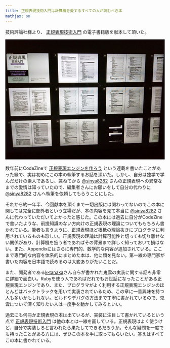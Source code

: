 ```yaml
---
title: 正規表現技術入門は計算機を愛するすべての人が読むべき本
mathjax: on
---
```


技術評論社様より、 [正規表現技術入門](http://www.amazon.co.jp/%E6%AD%A3%E8%A6%8F%E8%A1%A8%E7%8F%BE%E6%8A%80%E8%A1%93%E5%85%A5%E9%96%80-%E2%80%95%E2%80%95%E6%9C%80%E6%96%B0%E3%82%A8%E3%83%B3%E3%82%B8%E3%83%B3%E5%AE%9F%E8%A3%85%E3%81%A8%E7%90%86%E8%AB%96%E7%9A%84%E8%83%8C%E6%99%AF-WEB-PRESS-plus/dp/4774172707%3FSubscriptionId%3D15SMZCTB9V8NGR2TW082%26tag%3Ddays0aa-22%26linkCode%3Dxm2%26camp%3D2025%26creative%3D165953%26creativeASIN%3D4774172707) の電子書籍版を献本して頂いた。

![正規表現技術入門](/images/20150419regex.jpg)

数年前にCodeZineで [正規表現エンジンを作ろう](http://codezine.jp/article/detail/3039) という連載を書いたことがあった縁で、実は初めにこの本の執筆するお話を頂いた。しかし、自分は独学で学んだだけの素人であるし、兼ねてから [\@sinya8282](https://twitter.com/sinya8282) さんの正規表現への異常なまでの愛情は知っていたので、編集者さんにお願いをして自分の代わりに [\@sinya8282](https://twitter.com/sinya8282) さんへ執筆を依頼してもらうことにした。

それから約一年半、今回献本を頂くまで一切出版には関わってないのでこの本に関しては完全に部外者という立場だが、本の内容を見て本当に [\@sinya8282](https://twitter.com/sinya8282) さんに代わっていただいてよかったと感じた。この本には過去に自分がCodeZineで書いたような、前提知識のない方向けの正規表現の理論についてももちろん書かれている。筆者も言うように、正規表現ほど根柢の理論抜きにプログラマに利用されているものも珍しい。正規表現の理論は計算可能性と切っても切り離せない関係があり、計算機を扱う者であればその背景まで詳しく知っておいて損はない。また、Appendixにはさらに専門的、数学的な内容が追加されている。ここまで専門的な内容を体系的にまとめた本は、他に類を見ない。第一線の専門家が書いた内容を日本語で読めるのは大変ありがたいことだ。

また、開発者である[k-tanaka](https://github.com/k-takata)さん自らが書かれた鬼雲の実装に関する話も非常に詳細で面白い。Rubyを使う人であればだれでもお世話になったことがある正規表現エンジンであり、また、プログラマがよく利用する正規表現エンジンのほとんどはバックトラックを用いて実装されているため、この章に一番興味を持つ人も多いかもしれない。ビルドやデバグの方法まで丁寧に書かれているので、鬼雲について深く知りたい人は一度手を動かしてみるといい。

過去にも何冊か正規表現の本は出ているが、実装に注目して書かれているという点で [正規表現技術入門](http://www.amazon.co.jp/%E6%AD%A3%E8%A6%8F%E8%A1%A8%E7%8F%BE%E6%8A%80%E8%A1%93%E5%85%A5%E9%96%80-%E2%80%95%E2%80%95%E6%9C%80%E6%96%B0%E3%82%A8%E3%83%B3%E3%82%B8%E3%83%B3%E5%AE%9F%E8%A3%85%E3%81%A8%E7%90%86%E8%AB%96%E7%9A%84%E8%83%8C%E6%99%AF-WEB-PRESS-plus/dp/4774172707%3FSubscriptionId%3D15SMZCTB9V8NGR2TW082%26tag%3Ddays0aa-22%26linkCode%3Dxm2%26camp%3D2025%26creative%3D165953%26creativeASIN%3D4774172707) は他の本とは一線を画している。正規表現はよく使うけど、自分で実装しろと言われたら果たしてできるだろうか。そんな疑問を一度でも持ったことがある方には、ぜひこの本を手に取ってもらいたい。答えはすべてこの本に書かれている。
